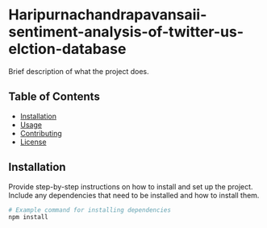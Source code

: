 # Haripurnachandrapavansaii-sentiment-analysis-of-twitter-us-elction-database

Brief description of what the project does.

## Table of Contents

- [Installation](#installation)
- [Usage](#usage)
- [Contributing](#contributing)
- [License](#license)

## Installation

Provide step-by-step instructions on how to install and set up the project. Include any dependencies that need to be installed and how to install them.

```bash
# Example command for installing dependencies
npm install
